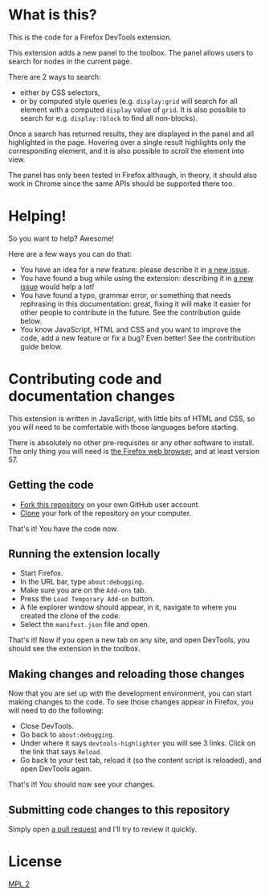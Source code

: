 # What is this?

This is the code for a Firefox DevTools extension.

This extension adds a new panel to the toolbox. The panel allows users to search for nodes in the current page.

There are 2 ways to search:
* either by CSS selectors,
* or by computed style queries (e.g. `display:grid` will search for all element with a computed `display` value of `grid`. It is also possible to search for e.g. `display:!block` to find all non-blocks).

Once a search has returned results, they are displayed in the panel and all highlighted in the page. Hovering over a single result highlights only the corresponding element, and it is also possible to scroll the element into view.

The panel has only been tested in Firefox although, in theory, it should also work in Chrome since the same APIs should be supported there too.

# Helping!

So you want to help? Awesome!

Here are a few ways you can do that:
* You have an idea for a new feature: please describe it in [a new issue](https://github.com/captainbrosset/devtools-highlighter/issues/new).
* You have found a bug while using the extension: describing it in [a new issue](https://github.com/captainbrosset/devtools-highlighter/issues/new) would help a lot!
* You have found a typo, grammar error, or something that needs rephrasing in this documentation: great, fixing it will make it easier for other people to contribute in the future. See the contribution guide below.
* You know JavaScript, HTML and CSS and you want to improve the code, add a new feature or fix a bug? Even better! See the contribution guide below.

# Contributing code and documentation changes

This extension is written in JavaScript, with little bits of HTML and CSS, so you will need to be comfortable with those languages before starting.

There is absolutely no other pre-requisites or any other software to install. The only thing you will need is [the Firefox web browser](http://firefox.com), and at least version 57.

## Getting the code

* [Fork this repository](https://help.github.com/articles/fork-a-repo/) on your own GitHub user account.
* [Clone](https://help.github.com/articles/fork-a-repo/#step-2-create-a-local-clone-of-your-fork) your fork of the repository on your computer.

That's it! You have the code now.

## Running the extension locally

* Start Firefox.
* In the URL bar, type `about:debugging`.
* Make sure you are on the `Add-ons` tab.
* Press the `Load Temporary Add-on` button.
* A file explorer window should appear, in it, navigate to where you created the clone of the code.
* Select the `manifest.json` file and open.

That's it! Now if you open a new tab on any site, and open DevTools, you should see the extension in the toolbox.

## Making changes and reloading those changes

Now that you are set up with the development environment, you can start making changes to the code. To see those changes appear in Firefox, you will need to do the following:

* Close DevTools.
* Go back to `about:debugging`.
* Under where it says `devtools-highlighter` you will see 3 links. Click on the link that says `Reload`.
* Go back to your test tab, reload it (so the content script is reloaded), and open DevTools again.

That's it! You should now see your changes.

## Submitting code changes to this repository

Simply open [a pull request](https://help.github.com/articles/creating-a-pull-request/) and I'll try to review it quickly.

# License

[MPL 2](./LICENSE)
